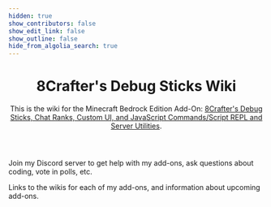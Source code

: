 ```yaml
---
hidden: true
show_contributors: false
show_edit_link: false
show_outline: false
hide_from_algolia_search: true
---
```


<div class="home">
<header>

<WikiImage
    src="/assets/images/homepage/pack_icon_animated_0.5x_frames.svg"
    alt="8Crafter's Debug Sticks Wiki Logo"
/>

# 8Crafter's Debug Sticks Wiki

This is the wiki for the Minecraft Bedrock Edition Add-On: [8Crafter's Debug Sticks, Chat Ranks, Custom UI, and JavaScript Commands/Script REPL and Server Utilities](https://modbay.org/mods/1240-8crafters-debug-sticks.html).

</header>
<CardGrid>

<!-- <Card title="Beginner's Guide" link="/guide/introduction" image="/assets/images/homepage/crafting_table_0.png">

Step-by-step tutorials intended as your first contact with add-ons.

</Card> -->

<Card title="General Information" link="./general/debug-sticks" image="assets/images/homepage/pack_icon_animated_0.5x_frames.svg">

Join my Discord server to get help with my add-ons, ask questions about coding, vote in polls, etc.

</Card>

<!-- <Card title="Commands" link="/commands/intro-to-command-blocks" image="/assets/images/homepage/commands.png">

[Beginner's Guide](/commands/intro-to-command-blocks) —
Learn about command block basics.

[Functions](/commands/mcfunctions) —
Get started with functions, a faster and more powerful way to code commands!

</Card> -->

<Card title="Add-Ons" link="./add-ons/index" image="/assets/images/homepage/add-ons.png">

Links to the wikis for each of my add-ons, and information about upcoming add-ons.

</Card>

<!-- <Card title="Entities" link="/entities/entity-intro-bp" image="/assets/images/homepage/spawn_egg_30.png">

[Beginner's Guide](/entities/entity-intro-bp) —
Learn about the structure of behavior pack entity files.

[Troubleshooting](/entities/troubleshooting-entities) —
Learn to troubleshoot common issues when creating entities, such as invisible textures.

</Card> -->

<!-- <Card title="Items" link="/items/items-intro" image="/assets/images/homepage/iron_pickaxe_0.png">

[Beginner's Guide](/items/items-intro) —
A "Hello world!" guide in creating your first item.

[Item Components](/items/item-components) —
Learn about the capabilities of custom items, such as durability.

</Card> -->

<!-- <Card
  title="Scripting"
  image="/assets/images/homepage/scripting.png"
  link="/scripting/scripting-intro"
>

[Beginner's Guide](/scripting/scripting-intro) —
Learn the basics of the Script APIs that Minecraft offers.

[Custom Commands](/scripting/custom-command) —
Learn how to listen to chat events to create your own custom commands!

</Card> -->

<!-- <Card title="World Generation" link="/world-generation/world-generation-intro" image="/assets/images/homepage/buildplate.png">

[Beginner's Guide](/world-generation/world-generation-intro) — Learn about the creation of custom structures, ores, trees and other generation features.

</Card> -->

<!-- <Card title="Contribute" link="/contribute" image="/assets/images/homepage/writable_book_0.png">

This wiki is built and maintained by a community! If you feel you can improve the wiki, or have questions or feedback, please get in touch.

</Card> -->

</CardGrid>
</div>
